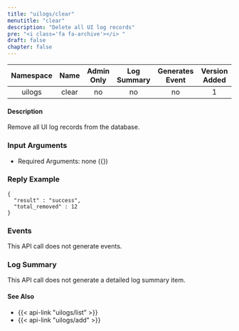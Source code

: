 ```yaml
---
title: "uilogs/clear"
menutitle: "clear"
description: "Delete all UI log records"
pre: "<i class='fa fa-archive'></i> "
draft: false
chapter: false
---
```


| Namespace | Name | Admin Only | Log Summary | Generates Event | Version Added
|:----------------:|:--------:|:--------:|:--------:|:--------:|:---:|
| uilogs | clear | no | no | no | 1 |

#### Description
Remove all UI log records from the database.

### Input Arguments
* Required Arguments: none ({})

### Reply Example
```
{
  "result" : "success",
  "total_removed" : 12
}
```

### Events
This API call does not generate events.

### Log Summary
This API call does not generate a detailed log summary item.


#### See Also
* {{< api-link "uilogs/list" >}}
* {{< api-link "uilogs/add" >}}

